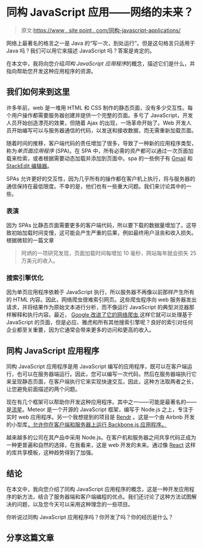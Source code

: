 # 同构 JavaScript 应用——网络的未来？

> 原文:[https://www . site point . com/同构-javascript-applications/](https://www.sitepoint.com/isomorphic-javascript-applications/)

网络上最著名的格言之一是 Java 的<q>写一次，到处运行</q>。但是这句格言只适用于 Java 吗？我们可以用它来描述 JavaScript 吗？答案是肯定的。

在本文中，我将向您介绍*同构 JavaScript 应用程序*的概念，描述它们是什么，并指向帮助您开发这种应用程序的资源。

## 我们如何来到这里

许多年前，web 是一堆用 HTML 和 CSS 制作的静态页面，没有多少交互性。每个用户操作都需要服务器创建并提供一个完整的页面。多亏了 JavaScript，开发人员开始创造漂亮的效果，但随着 Ajax 的出现，一场革命开始了。Web 开发人员开始编写可以与服务器通信的代码，以发送和接收数据，而无需重新加载页面。

随着时间的推移，客户端代码的责任增加了很多，导致了一种新的应用程序类型，称为*单页面应用程序* (SPA)。在 SPA 中，所有必需的资产都可以通过一次页面加载来检索，或者根据需要动态加载并添加到页面中。spa 的一些例子有 [Gmail](https://mail.google.com) 和 [StackEdit 编辑器](https://stackedit.io/editor)。

SPAs 允许更好的交互性，因为几乎所有的操作都在客户机上执行，将与服务器的通信保持在最低限度。不幸的是，他们也有一些重大问题。我们来讨论其中的一些。

### 表演

因为 SPAs 比静态页面需要更多的客户端代码，所以要下载的数据量增加了。这导致初始加载时间变慢，这可能会产生严重的后果，例如最终用户沮丧和收入损失。根据微软的一篇文章

> 阿炳的一项研究发现，页面加载时间每增加 10 毫秒，网站每年就会损失 25 万美元的收入。

### 搜索引擎优化

因为单页应用程序依赖于 JavaScript 执行，所以服务器不再像以前那样产生所有的 HTML 内容。因此，网络爬虫很难索引网页。这些爬虫程序向 web 服务器发出请求，并将结果作为原始文本进行分析，而不像运行 JavaScript 的典型浏览器那样解释和执行内容。最近， [Google 改进了它的网络爬虫](http://googlewebmastercentral.blogspot.co.uk/2014/05/understanding-web-pages-better.html),这样它就可以处理基于 JavaScript 的页面，但是必应、雅虎和所有其他搜索引擎呢？良好的索引对任何企业都至关重要，因为它通常会带来更多的访问和更高的收入。

## 同构 JavaScript 应用程序

同构 JavaScript 应用程序是用 JavaScript 编写的应用程序，既可以在客户端运行，也可以在服务器端运行。因此，您可以编写一次代码，然后在服务器端执行它来呈现静态页面，在客户端执行它来实现快速交互。因此，这种方法取两者之长，让您避免前面描述的两个问题。

现在有几个框架可以帮助你开发这种应用程序。其中之一——可能是最著名的——是[流星](https://www.meteor.com)。Meteor 是一个开源的 JavaScript 框架，编写于 Node.js 之上，专注于实时 web 应用程序。另一个我想提到的项目是 [Rendr](http://rendrjs.github.io/rendr/) 。这是一个由 Airbnb 开发的小型库[，允许你在客户端和服务器上运行 Backbone.js 应用程序。](http://nerds.airbnb.com/weve-launched-our-first-nodejs-app-to-product)

越来越多的公司在其产品中采用 Node.js。在客户机和服务器之间共享代码正成为一种更普遍和自然的选择，在我看来，这是 web 开发的未来。通过像 [React](http://facebook.github.io/react/) 这样的库共享模板，这种趋势得到了加强。

## 结论

在本文中，我向您介绍了同构 JavaScript 应用程序的概念，这是一种开发应用程序的新方法，结合了服务器端和客户端编程的优点。我们还讨论了这种方法试图解决的问题，以及您今天可以采用这种理念的一些项目。

你听说过同构 JavaScript 应用程序吗？你开发了吗？你的经历是什么？

## 分享这篇文章